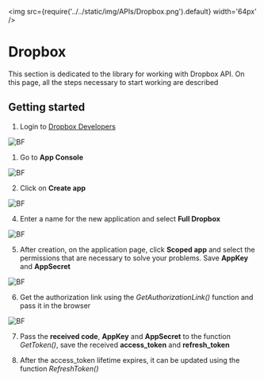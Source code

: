 ﻿---
id: Dropbox
sidebar_class_name: Dropbox
---

<img src={require('../../static/img/APIs/Dropbox.png').default} width='64px' />

# Dropbox

This section is dedicated to the library for working with Dropbox API. On this page, all the steps necessary to start working are described

## Getting started

1. Login to [Dropbox Developers](https://www.dropbox.com/developers)

![BF](../../static/img/Docs/Dropbox/1.png)

1. Go to **App Console**

![BF](../../static/img/Docs/Dropbox/2.png)

2. Click on **Create app**

![BF](../../static/img/Docs/Dropbox/3.png)

4. Enter a name for the new application and select **Full Dropbox**

![BF](../../static/img/Docs/Dropbox/4.png)

5. After creation, on the application page, click **Scoped app** and select the permissions that are necessary to solve your problems. Save **AppKey** and **AppSecret**

![BF](../../static/img/Docs/Dropbox/5.png)

6. Get the authorization link using the *GetAuthorizationLink()* function and pass it in the browser

![BF](../../static/img/Docs/Dropbox/6.png)

7. Pass the **received code**, **AppKey** and **AppSecret** to the function *GetToken()*, save the received **access_token** and **refresh_token**

8. After the access_token lifetime expires, it can be updated using the function *RefreshToken()*
